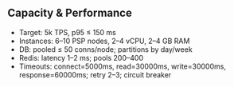 ## Capacity & Performance

- Target: 5k TPS, p95 ≤ 150 ms
- Instances: 6–10 PSP nodes, 2–4 vCPU, 2–4 GB RAM
- DB: pooled ≤ 50 conns/node; partitions by day/week
- Redis: latency 1–2 ms; pools 200–400
- Timeouts: connect=5000ms, read=30000ms, write=30000ms, response=60000ms; retry 2–3; circuit breaker


